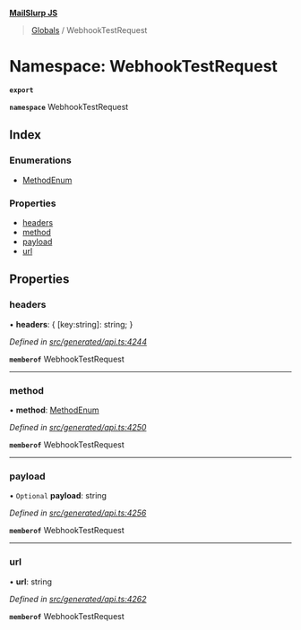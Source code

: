 **[MailSlurp JS](../README.md)**

> [Globals](../README.md) / WebhookTestRequest

# Namespace: WebhookTestRequest

**`export`** 

**`namespace`** WebhookTestRequest

## Index

### Enumerations

* [MethodEnum](../enums/webhooktestrequest.methodenum.md)

### Properties

* [headers](webhooktestrequest.md#headers)
* [method](webhooktestrequest.md#method)
* [payload](webhooktestrequest.md#payload)
* [url](webhooktestrequest.md#url)

## Properties

### headers

•  **headers**: { [key:string]: string;  }

*Defined in [src/generated/api.ts:4244](https://github.com/mailslurp/mailslurp-client/blob/359c034/src/generated/api.ts#L4244)*

**`memberof`** WebhookTestRequest

___

### method

•  **method**: [MethodEnum](../enums/webhooktestrequest.methodenum.md)

*Defined in [src/generated/api.ts:4250](https://github.com/mailslurp/mailslurp-client/blob/359c034/src/generated/api.ts#L4250)*

**`memberof`** WebhookTestRequest

___

### payload

• `Optional` **payload**: string

*Defined in [src/generated/api.ts:4256](https://github.com/mailslurp/mailslurp-client/blob/359c034/src/generated/api.ts#L4256)*

**`memberof`** WebhookTestRequest

___

### url

•  **url**: string

*Defined in [src/generated/api.ts:4262](https://github.com/mailslurp/mailslurp-client/blob/359c034/src/generated/api.ts#L4262)*

**`memberof`** WebhookTestRequest
